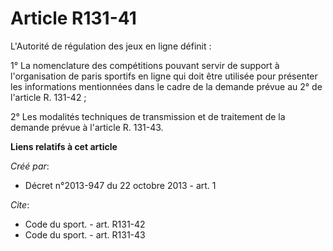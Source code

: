 # Article R131-41

L'Autorité de régulation des jeux en ligne définit : 

1° La nomenclature des compétitions pouvant servir de support à l'organisation de paris sportifs en ligne qui doit être
utilisée pour présenter les informations mentionnées dans le cadre de la demande prévue au 2° de l'article R. 131-42 ; 

2° Les modalités techniques de transmission et de traitement de la demande prévue à l'article R. 131-43.

**Liens relatifs à cet article**

_Créé par_:

  - Décret n°2013-947 du 22 octobre 2013 - art. 1

_Cite_:

  - Code du sport. - art. R131-42
  - Code du sport. - art. R131-43
